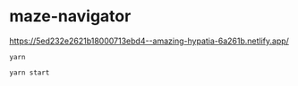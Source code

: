 # maze-navigator

https://5ed232e2621b18000713ebd4--amazing-hypatia-6a261b.netlify.app/

```
yarn
```

```
yarn start
```

